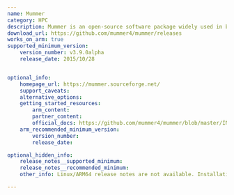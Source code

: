 ```yaml
---
name: Mummer
category: HPC
description: Mummer is an open-source software package widely used in bioinformatics to align DNA sequences.
download_url: https://github.com/mummer4/mummer/releases
works_on_arm: true
supported_minimum_version:
    version_number: v3.9.0alpha
    release_date: 2015/10/28


optional_info:
    homepage_url: https://mummer.sourceforge.net/
    support_caveats:
    alternative_options:
    getting_started_resources:
        arm_content:
        partner_content:
        official_docs: https://github.com/mummer4/mummer/blob/master/INSTALL.md
    arm_recommended_minimum_version:
        version_number:
        release_date:

optional_hidden_info:
    release_notes__supported_minimum:
    release_notes__recommended_minimum:
    other_info: Linux/ARM64 release notes are not available. Installation and testing are done via the [tar archive](https://github.com/mummer4/mummer/releases/tag/v3.9.0alpha).

---
```


